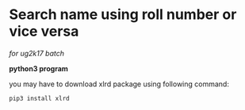 # Search name using roll number or vice versa
_for ug2k17 batch_

**python3 program**

you may have to download xlrd package using following command:

 `pip3 install xlrd`
